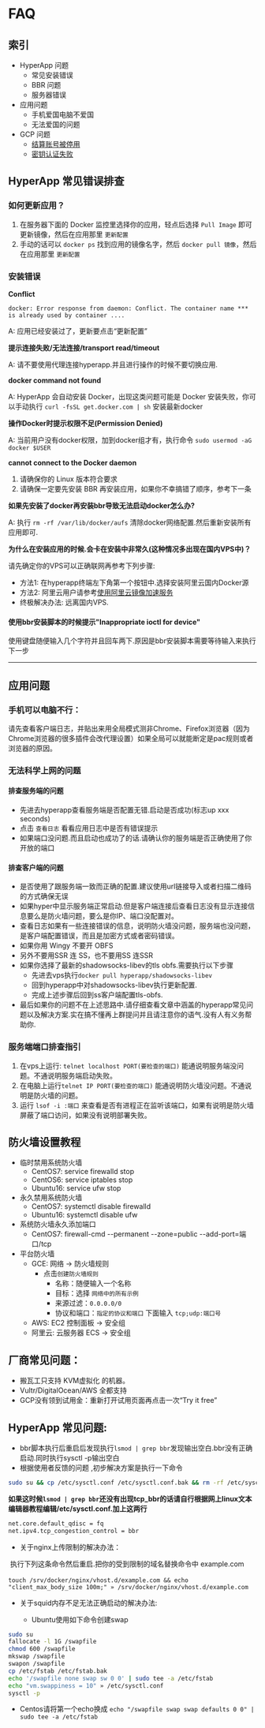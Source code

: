 
# FAQ

## 索引
* HyperApp 问题
    * 常见安装错误
    * BBR 问题
    * 服务器错误
* 应用问题
    * 手机爱国电脑不爱国
    * 无法爱国的问题
* GCP 问题
    * [结算账号被停用](proxy/get-started.md)
    * [密钥认证失败](proxy/get-started.md)


## HyperApp 常见错误排查

### 如何更新应用？

1. 在服务器下面的 Docker 监控里选择你的应用，轻点后选择 `Pull Image` 即可更新镜像，然后在应用那里 `更新配置`
2. 手动的话可以 `docker ps` 找到应用的镜像名字，然后 `docker pull 镜像`，然后在应用那里 `更新配置`

### 安装错误

**Conflict**

`docker: Error response from daemon: Conflict. The container name *** is already used by container ....`

A: 应用已经安装过了，更新要点击“更新配置”


**提示连接失败/无法连接/transport read/timeout**

A: 请不要使用代理连接hyperapp.并且进行操作的时候不要切换应用.


**docker command not found**

A: HyperApp 会自动安装 Docker，出现这类问题可能是 Docker 安装失败，你可以手动执行 `curl -fsSL get.docker.com | sh` 安装最新docker


**操作Docker时提示权限不足(Permission Denied)**

A: 当前用户没有docker权限，加到docker组才有，执行命令 `sudo usermod -aG docker $USER`

**cannot connect to the Docker daemon**

1. 请确保你的 Linux 版本符合要求
2. 请确保一定要先安装 BBR 再安装应用，如果你不幸搞错了顺序，参考下一条


**如果先安装了docker再安装bbr导致无法启动docker怎么办?**

A: 执行 `rm -rf /var/lib/docker/aufs` 清除docker网络配置.然后重新安装所有应用即可.


**为什么在安装应用的时候.会卡在安装中非常久(这种情况多出现在国内VPS中)？**

请先确定你的VPS可以正确联网再参考下列步骤:
* 方法1: 在hyperapp终端左下角第一个按钮中.选择安装阿里云国内Docker源
* 方法2: 阿里云用户请参考[使用阿里云镜像加速服务](Aliyun-docker.md)
* 终极解决办法: 远离国内VPS.



#### 使用bbr安装脚本的时候提示"Inappropriate ioctl for device"
使用键盘随便输入几个字符并且回车两下.原因是bbr安装脚本需要等待输入来执行下一步


---


## 应用问题


### 手机可以电脑不行：
请先查看客户端日志，并贴出来用全局模式测非Chrome、Firefox浏览器（因为Chrome浏览器的很多插件会改代理设置）如果全局可以就能断定是pac规则或者浏览器的原因。


### 无法科学上网的问题

#### 排查服务端的问题

* 先进去hyperapp查看服务端是否配置无错.启动是否成功(标志up xxx seconds)
* 点击 `查看日志` 看看应用日志中是否有错误提示
* 如果端口没问题.而且启动也成功了的话.请确认你的服务端是否正确使用了你开放的端口
  
#### 排查客户端的问题

* 是否使用了跟服务端一致而正确的配置.建议使用url链接导入或者扫描二维码的方式确保无误
* 如果hyper中显示服务端正常启动.但是客户端连接后查看日志没有显示连接信息要么是防火墙问题，要么是你IP、端口没配置对。
* 查看日志如果有一些连接错误的信息，说明防火墙没问题，服务端也没问题，是客户端配置错误，而且是加密方式或者密码错误。
* 如果你用 Wingy 不要开 OBFS
* 另外不要用SSR 连 SS，也不要用SS 连SSR
* 如果你选择了最新的shadowsocks-libev的tls obfs.需要执行以下步骤
    * 先进去vps执行`docker pull hyperapp/shadowsocks-libev`
    * 回到hyperapp中对shadowsocks-libev执行更新配置.
    * 完成上述步骤后回到ss客户端配置tls-obfs.
* 最后如果你的问题不在上述思路中.请仔细查看文章中涵盖的hyperapp常见问题以及解决方案.实在搞不懂再上群提问并且请注意你的语气.没有人有义务帮助你.

### 服务端端口排查指引

1. 在vps上运行: `telnet localhost PORT(要检查的端口)` 能通说明服务端没问题。不通说明服务端启动失败。
2. 在电脑上运行`telnet IP PORT(要检查的端口)` 能通说明防火墙没问题。不通说明是防火墙的问题。
3. 运行 `lsof -i :端口` 来查看是否有进程正在监听该端口，如果有说明是防火墙屏蔽了端口访问，如果没有说明部署失败。


## 防火墙设置教程

* 临时禁用系统防火墙
  * CentOS7: service firewalld stop
  * CentOS6: service iptables stop
  * Ubuntu16: service ufw stop
* 永久禁用系统防火墙
  * CentOS7: systemctl disable firewalld
  * Ubuntu16: systemctl disable ufw
* 系统防火墙永久添加端口
  * CentOS7: firewall-cmd --permanent --zone=public --add-port=端口/tcp
* 平台防火墙
  * GCE: 网络 → 防火墙规则
    * 点击`创建防火墙规则`
      * 名称：随便输入一个名称
      * 目标：选择 `网络中的所有示例`
      * 来源过滤：`0.0.0.0/0`
      * 协议和端口：`指定的协议和端口` 下面输入 `tcp;udp:端口号`
  * AWS: EC2 控制面板 → 安全组
  * 阿里云: 云服务器 ECS → 安全组


## 厂商常见问题：

* 搬瓦工只支持 KVM虚拟化 的机器。
* Vultr/DigitalOcean/AWS 全都支持
* GCP没有领到试用金：重新打开试用页面再点击一次“Try it free”

## HyperApp 常见问题:

* bbr脚本执行后重启后发现执行`lsmod | grep bbr`发现输出空白.bbr没有正确启动.同时执行sysctl -p输出空白
* 根据使用者反馈的问题 ,初步解决方案是执行一下命令

```bash
sudo su && cp /etc/sysctl.conf /etc/sysctl.conf.bak && rm -rf /etc/sysctl.conf && touch /etc/sysctl.conf && chmod 644 /etc/sysctl.conf && sudo echo -e "\n\n\n\nnet.core.default_qdisc = fq\n\n\nnet.ipv4.tcp_congestion_control = bbr" >> /etc/sysctl.conf && sysctl -p
```

​               **如果这时候`lsmod | grep bbr`还没有出现tcp_bbr的话请自行根据网上linux文本编辑器教程编辑/etc/sysctl.conf.加上这两行**

```bash
net.core.default_qdisc = fq
net.ipv4.tcp_congestion_control = bbr
```

* 关于nginx上传限制的解决办法：

​        执行下列这条命令然后重启.把你的受到限制的域名替换命令中 example.com 

​      `touch /srv/docker/nginx/vhost.d/example.com && echo "client_max_body_size 100m;" » /srv/docker/nginx/vhost.d/example.com`

* 关于squid内存不足无法正确启动的解决办法:

   * Ubuntu使用如下命令创建swap

```bash
sudo su
fallocate -l 1G /swapfile
chmod 600 /swapfile
mkswap /swapfile
swapon /swapfile
cp /etc/fstab /etc/fstab.bak
echo '/swapfile none swap sw 0 0' | sudo tee -a /etc/fstab
echo "vm.swappiness = 10" » /etc/sysctl.conf
sysctl -p
```

* Centos请将第一个echo换成
  `echo "/swapfile swap swap defaults 0 0" | sudo tee -a /etc/fstab`


